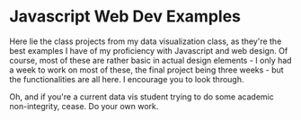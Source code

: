 ﻿# Javascript Web Dev Examples
 
 Here lie the class projects from my data visualization class, as they're the best examples I have of my proficiency with Javascript and web design.  Of course, most of these are rather basic in actual design elements - I only had a week to work on most of these, the final project being three weeks - but the functionalities are all here.  I encourage you to look through.
 
 Oh, and if you're a current data vis student trying to do some academic non-integrity, cease.  Do your own work.
